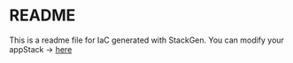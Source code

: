 # README
This is a readme file for IaC generated with StackGen.
You can modify your appStack -> [here](http://main.dev.stackgen.com/appstacks/2b440db8-b8e1-4c2f-94d6-1286048f969f)
